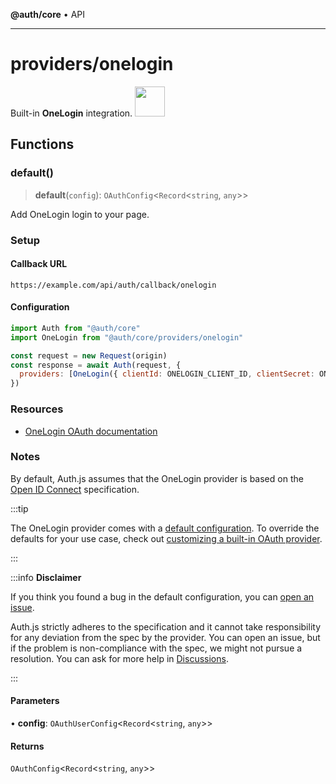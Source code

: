 **@auth/core** • API

***

# providers/onelogin

<div style={{backgroundColor: "#000", display: "flex", justifyContent: "space-between", color: "#fff", padding: 16}}>
<span>Built-in <b>OneLogin</b> integration.</span>
<a href="https://onelogin.com/">
  <img style={{display: "block"}} src="https://authjs.dev/img/providers/onelogin.svg" height="48" />
</a>
</div>

## Functions

### default()

> **default**(`config`): `OAuthConfig`\<`Record`\<`string`, `any`\>\>

Add OneLogin login to your page.

### Setup

#### Callback URL
```
https://example.com/api/auth/callback/onelogin
```

#### Configuration
```js
import Auth from "@auth/core"
import OneLogin from "@auth/core/providers/onelogin"

const request = new Request(origin)
const response = await Auth(request, {
  providers: [OneLogin({ clientId: ONELOGIN_CLIENT_ID, clientSecret: ONELOGIN_CLIENT_SECRET })],
})
```

### Resources

 - [OneLogin OAuth documentation](https://example.com)

### Notes

By default, Auth.js assumes that the OneLogin provider is
based on the [Open ID Connect](https://openid.net/specs/openid-connect-core-1_0.html) specification.

:::tip

The OneLogin provider comes with a [default configuration](https://github.com/nextauthjs/next-auth/blob/main/packages/core/src/providers/onelogin.ts).
To override the defaults for your use case, check out [customizing a built-in OAuth provider](https://authjs.dev/guides/providers/custom-provider#override-default-options).

:::

:::info **Disclaimer**

If you think you found a bug in the default configuration, you can [open an issue](https://authjs.dev/new/provider-issue).

Auth.js strictly adheres to the specification and it cannot take responsibility for any deviation from
the spec by the provider. You can open an issue, but if the problem is non-compliance with the spec,
we might not pursue a resolution. You can ask for more help in [Discussions](https://authjs.dev/new/github-discussions).

:::

#### Parameters

• **config**: `OAuthUserConfig`\<`Record`\<`string`, `any`\>\>

#### Returns

`OAuthConfig`\<`Record`\<`string`, `any`\>\>
